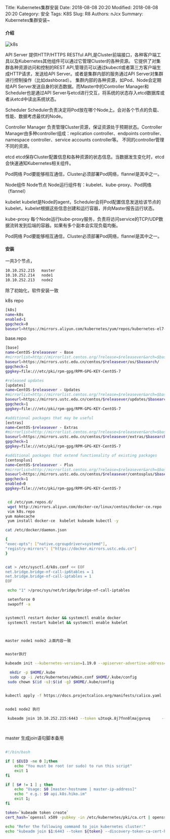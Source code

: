 Title: Kubernetes集群安装
Date: 2018-08-08 20:20
Modified: 2018-08-08 20:20
Category: 安全
Tags: K8S
Slug: R8 
Authors: nJcx
Summary: Kubernetes集群安装~


#### 介绍


![k8s](../images/timg.jpeg)


API Server
提供HTTP/HTTPS RESTful API,是Cluster前端接口，各种客户端工具以及Kubernetes其他组件可以通过它管理Cluster的各种资源。
它提供了对集群各种资源访问和控制的REST API,管理员可以通过kubectl或者第三方客户端生成HTTP请求，发送给API Server。或者是集群内部的服务通过API Server对集群进行控制操作（比如dashborad）。
集群内部的各种资源，如Pod、Node会定期给API Server发送自身的状态数据。而Master中的Controller Manager和Scheduler也是通过API Server与etcd进行交互，将系统的状态存入etcd数据库或者从etcd中读出系统状态。

Scheduler
Scheduler负责决定将Pod放在哪个Node上。会对各个节点的负载、性能、数据考虑最优的Node。

Controller Manager
负责管理Cluster资源，保证资源处于预期状态。Controller Manager由多种controller组成：replication controller、endpoints controller、namespace controller、service accounts controller等。
不同的controller管理不同的资源。

etcd
etcd保存Cluster配置信息和各种资源的状态信息。当数据发生变化时，etcd会快速通知Kubernetes相关组件。

Pod网络
Pod要能够相互通信，Cluster必须部署Pod网络，flannel是其中之一。

Node组件
Node节点
Node运行组件有：kubelet、kube-proxy、Pod网络（flannel）

kubelet
kubelet是Node的agent，Scheduler会将Pod配置信息发送给该节点的kubelet，kubelet根据这些信息创建和运行容器，并向Master报告运行状态。

kube-proxy
每个Node运行kube-proxy服务，负责将访问service的TCP/UDP数据流转发到后端的容器。如果有多个副本会实现负载均衡。

Pod网络
Pod要能够相互通信，Cluster必须部署Pod网络，flannel是其中之一。




#### 安装

一共3个节点，

```bash
10.10.252.215   master   
10.10.252.214   node1 
10.10.252.213   node2  
```

除了初始化，软件安装一致



k8s repo

```bash
[k8s]
name=k8s
enabled=1
gpgcheck=0
baseurl=https://mirrors.aliyun.com/kubernetes/yum/repos/kubernetes-el7-x86_64/

```

base.repo

```bash
[base]
name=CentOS-$releasever - Base
#mirrorlist=http://mirrorlist.centos.org/?release=$releasever&arch=$basearch&repo=os&infra=$infra
baseurl=https://mirrors.ustc.edu.cn/centos/$releasever/os/$basearch/
gpgcheck=1
gpgkey=file:///etc/pki/rpm-gpg/RPM-GPG-KEY-CentOS-7

#released updates
[updates]
name=CentOS-$releasever - Updates
#mirrorlist=http://mirrorlist.centos.org/?release=$releasever&arch=$basearch&repo=updates&infra=$infra
baseurl=https://mirrors.ustc.edu.cn/centos/$releasever/updates/$basearch/
gpgcheck=1
gpgkey=file:///etc/pki/rpm-gpg/RPM-GPG-KEY-CentOS-7

#additional packages that may be useful
[extras]
name=CentOS-$releasever - Extras
#mirrorlist=http://mirrorlist.centos.org/?release=$releasever&arch=$basearch&repo=extras&infra=$infra
baseurl=https://mirrors.ustc.edu.cn/centos/$releasever/extras/$basearch/
gpgcheck=1
gpgkey=file:///etc/pki/rpm-gpg/RPM-GPG-KEY-CentOS-7

#additional packages that extend functionality of existing packages
[centosplus]
name=CentOS-$releasever - Plus
#mirrorlist=http://mirrorlist.centos.org/?release=$releasever&arch=$basearch&repo=centosplus&infra=$infra
baseurl=https://mirrors.ustc.edu.cn/centos/$releasever/centosplus/$basearch/
gpgcheck=1
enabled=0
gpgkey=file:///etc/pki/rpm-gpg/RPM-GPG-KEY-CentOS-7

```




```bash

 cd /etc/yum.repos.d/
 wget http://mirrors.aliyun.com/docker-ce/linux/centos/docker-ce.repo
 vim k8s.repo
yum makecache
 yum install docker-ce  kubelet kubeadm kubectl -y

cat /etc/docker/daemon.json

{
"exec-opts": ["native.cgroupdriver=systemd"],  
"registry-mirrors": ["https://docker.mirrors.ustc.edu.cn"]
}


cat > /etc/sysctl.d/k8s.conf << EOF
net.bridge.bridge-nf-call-ip6tables = 1
net.bridge.bridge-nf-call-iptables = 1
EOF

 echo "1" >/proc/sys/net/bridge/bridge-nf-call-iptables

 setenforce 0
 swapoff -a


systemctl restart docker && systemctl enable docker 
 systemctl restart kubelet && systemctl enable kubelet



master node1 node2 上面内容一致


master执行

kubeadm init --kubernetes-version=1.19.0 --apiserver-advertise-address=10.10.252.215 --image-repository registry.aliyuncs.com/google_containers --service-cidr=10.10.0.0/16 --pod-network-cidr=10.244.0.0/16

  mkdir -p $HOME/.kube
  sudo cp -i /etc/kubernetes/admin.conf $HOME/.kube/config
 sudo chown $(id -u):$(id -g) $HOME/.kube/config


kubectl apply -f https://docs.projectcalico.org/manifests/calico.yaml


```





```bash

node1 node2 执行

 kubeadm join 10.10.252.215:6443 --token u3toqk.8j7fnn0lmajgvnvq     --discovery-token-ca-cert-hash sha256:49b37a021f9223d2f3af10d71a5ca47cc34e12d2c20147adfc61a6a4b90c4b97 
  
    
```



master 生成join语句脚本备用

```bash

#!/bin/bash

if [ $EUID -ne 0 ];then
    echo "You must be root (or sudo) to run this script"
    exit 1
fi

if [ $# != 1 ] ; then
    echo "Usage: $0 [master-hostname | master-ip-address]"
    echo " e.g.: $0 api.k8s.hiko.im"
    exit 1;
fi

token=`kubeadm token create`
cert_hash=`openssl x509 -pubkey -in /etc/kubernetes/pki/ca.crt | openssl rsa -pubin -outform der 2>/dev/null | openssl dgst -sha256 -hex | sed 's/^.* //'`

echo "Refer the following command to join kubernetes cluster:"
echo "kubeadm join $1:6443 --token ${token} --discovery-token-ca-cert-hash sha256:${cert_hash}"


```
